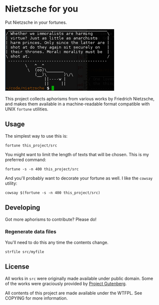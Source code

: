 # Nietzsche for you #

Put Nietzsche in your fortunes.

![Sample screenshot](./screenshot.png)

This project collects aphorisms from various works by Friedrich Nietzsche, and makes them available in a machine-readable format compatible with UNIX `fortune` utilities.

## Usage ##

The simplest way to use this is:

    fortune this_project/src

You might want to limit the length of texts that will be chosen.
This is my preferred command:

    fortune -s -n 400 this_project/src

And you'll probably want to decorate your fortune as well.
I like the `cowsay` utility:

    cowsay $(fortune -s -n 400 this_project/src)

## Developing ##

Got more aphorisms to contribute?
Please do!

### Regenerate data files ###

You'll need to do this any time the contents change.

    strfile src/myfile

## License ##

All works in `src` were originally made available under public domain.
Some of the works were graciously provided by [Project Gutenberg](http://www.gutenberg.org).

All contents of this project are made available under the WTFPL.
See COPYING for more information.

